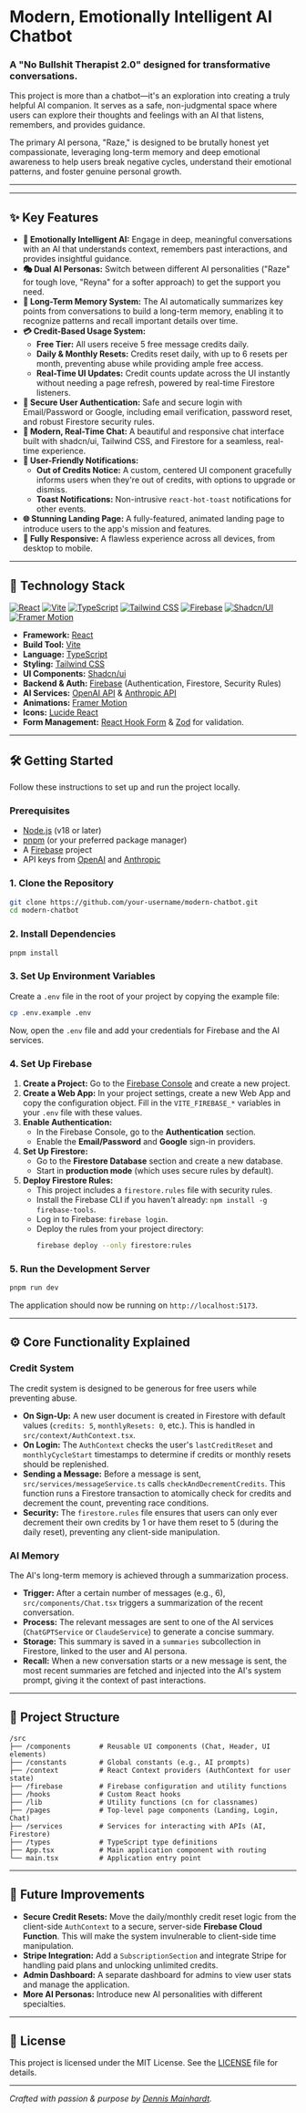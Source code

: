 # Modern, Emotionally Intelligent AI Chatbot

### A "No Bullshit Therapist 2.0" designed for transformative conversations.

This project is more than a chatbot—it's an exploration into creating a truly helpful AI companion. It serves as a safe, non-judgmental space where users can explore their thoughts and feelings with an AI that listens, remembers, and provides guidance.

The primary AI persona, "Raze," is designed to be brutally honest yet compassionate, leveraging long-term memory and deep emotional awareness to help users break negative cycles, understand their emotional patterns, and foster genuine personal growth.

---

<p align="center">
  <!-- Add a screenshot or GIF of your application here -->
  <!-- <img src="link-to-your-screenshot.png" alt="Application Screenshot" width="700"> -->
</p>

---

## ✨ Key Features

- **🧠 Emotionally Intelligent AI:** Engage in deep, meaningful conversations with an AI that understands context, remembers past interactions, and provides insightful guidance.
- **🎭 Dual AI Personas:** Switch between different AI personalities ("Raze" for tough love, "Reyna" for a softer approach) to get the support you need.
- **📝 Long-Term Memory System:** The AI automatically summarizes key points from conversations to build a long-term memory, enabling it to recognize patterns and recall important details over time.
- **💳 Credit-Based Usage System:**
  - **Free Tier:** All users receive 5 free message credits daily.
  - **Daily & Monthly Resets:** Credits reset daily, with up to 6 resets per month, preventing abuse while providing ample free access.
  - **Real-Time UI Updates:** Credit counts update across the UI instantly without needing a page refresh, powered by real-time Firestore listeners.
- **🔐 Secure User Authentication:** Safe and secure login with Email/Password or Google, including email verification, password reset, and robust Firestore security rules.
- **💬 Modern, Real-Time Chat:** A beautiful and responsive chat interface built with shadcn/ui, Tailwind CSS, and Firestore for a seamless, real-time experience.
- **💅 User-Friendly Notifications:**
  - **Out of Credits Notice:** A custom, centered UI component gracefully informs users when they're out of credits, with options to upgrade or dismiss.
  - **Toast Notifications:** Non-intrusive `react-hot-toast` notifications for other events.
- **🌐 Stunning Landing Page:** A fully-featured, animated landing page to introduce users to the app's mission and features.
- **📱 Fully Responsive:** A flawless experience across all devices, from desktop to mobile.

---

## 🚀 Technology Stack

<p align="left">
  <a href="https://react.dev/" target="_blank"><img src="https://img.shields.io/badge/React-61DAFB?style=for-the-badge&logo=react&logoColor=black" alt="React"></a>
  <a href="https://vitejs.dev/" target="_blank"><img src="https://img.shields.io/badge/Vite-646CFF?style=for-the-badge&logo=vite&logoColor=white" alt="Vite"></a>
  <a href="https://www.typescriptlang.org/" target="_blank"><img src="https://img.shields.io/badge/TypeScript-3178C6?style=for-the-badge&logo=typescript&logoColor=white" alt="TypeScript"></a>
  <a href="https://tailwindcss.com/" target="_blank"><img src="https://img.shields.io/badge/Tailwind_CSS-06B6D4?style=for-the-badge&logo=tailwindcss&logoColor=white" alt="Tailwind CSS"></a>
  <a href="https://firebase.google.com/" target="_blank"><img src="https://img.shields.io/badge/Firebase-FFCA28?style=for-the-badge&logo=firebase&logoColor=black" alt="Firebase"></a>
  <a href="https://ui.shadcn.com/" target="_blank"><img src="https://img.shields.io/badge/shadcn/ui-000000?style=for-the-badge&logo=shadcnui&logoColor=white" alt="Shadcn/UI"></a>
  <a href="https://www.framer.com/motion/" target="_blank"><img src="https://img.shields.io/badge/Framer_Motion-0055FF?style=for-the-badge&logo=framer&logoColor=white" alt="Framer Motion"></a>
</p>

- **Framework:** [React](https://reactjs.org/)
- **Build Tool:** [Vite](https://vitejs.dev/)
- **Language:** [TypeScript](https://www.typescriptlang.org/)
- **Styling:** [Tailwind CSS](https://tailwindcss.com/)
- **UI Components:** [Shadcn/ui](https://ui.shadcn.com/)
- **Backend & Auth:** [Firebase](https://firebase.google.com/) (Authentication, Firestore, Security Rules)
- **AI Services:** [OpenAI API](https://openai.com/) & [Anthropic API](https://www.anthropic.com/)
- **Animations:** [Framer Motion](https://www.framer.com/motion/)
- **Icons:** [Lucide React](https://lucide.dev/)
- **Form Management:** [React Hook Form](https://react-hook-form.com/) & [Zod](https://zod.dev/) for validation.

---

## 🛠️ Getting Started

Follow these instructions to set up and run the project locally.

### Prerequisites

- [Node.js](https://nodejs.org/) (v18 or later)
- [pnpm](https://pnpm.io/) (or your preferred package manager)
- A [Firebase](https://firebase.google.com/) project
- API keys from [OpenAI](https://openai.com/) and [Anthropic](https://www.anthropic.com/)

### 1. Clone the Repository

```bash
git clone https://github.com/your-username/modern-chatbot.git
cd modern-chatbot
```

### 2. Install Dependencies

```bash
pnpm install
```

### 3. Set Up Environment Variables

Create a `.env` file in the root of your project by copying the example file:

```bash
cp .env.example .env
```

Now, open the `.env` file and add your credentials for Firebase and the AI services.

### 4. Set Up Firebase

1.  **Create a Project:** Go to the [Firebase Console](https://console.firebase.google.com/) and create a new project.
2.  **Create a Web App:** In your project settings, create a new Web App and copy the configuration object. Fill in the `VITE_FIREBASE_*` variables in your `.env` file with these values.
3.  **Enable Authentication:**
    - In the Firebase Console, go to the **Authentication** section.
    - Enable the **Email/Password** and **Google** sign-in providers.
4.  **Set Up Firestore:**
    - Go to the **Firestore Database** section and create a new database.
    - Start in **production mode** (which uses secure rules by default).
5.  **Deploy Firestore Rules:**
    - This project includes a `firestore.rules` file with security rules.
    - Install the Firebase CLI if you haven't already: `npm install -g firebase-tools`.
    - Log in to Firebase: `firebase login`.
    - Deploy the rules from your project directory:
      ```bash
      firebase deploy --only firestore:rules
      ```

### 5. Run the Development Server

```bash
pnpm run dev
```

The application should now be running on `http://localhost:5173`.

---

## ⚙️ Core Functionality Explained

### Credit System

The credit system is designed to be generous for free users while preventing abuse.

- **On Sign-Up:** A new user document is created in Firestore with default values (`credits: 5`, `monthlyResets: 0`, etc.). This is handled in `src/context/AuthContext.tsx`.
- **On Login:** The `AuthContext` checks the user's `lastCreditReset` and `monthlyCycleStart` timestamps to determine if credits or monthly resets should be replenished.
- **Sending a Message:** Before a message is sent, `src/services/messageService.ts` calls `checkAndDecrementCredits`. This function runs a Firestore transaction to atomically check for credits and decrement the count, preventing race conditions.
- **Security:** The `firestore.rules` file ensures that users can only ever decrement their own credits by 1 or have them reset to 5 (during the daily reset), preventing any client-side manipulation.

### AI Memory

The AI's long-term memory is achieved through a summarization process.

- **Trigger:** After a certain number of messages (e.g., 6), `src/components/Chat.tsx` triggers a summarization of the recent conversation.
- **Process:** The relevant messages are sent to one of the AI services (`ChatGPTService` or `ClaudeService`) to generate a concise summary.
- **Storage:** This summary is saved in a `summaries` subcollection in Firestore, linked to the user and AI persona.
- **Recall:** When a new conversation starts or a new message is sent, the most recent summaries are fetched and injected into the AI's system prompt, giving it the context of past interactions.

---

## 📂 Project Structure

```
/src
├── /components       # Reusable UI components (Chat, Header, UI elements)
├── /constants        # Global constants (e.g., AI prompts)
├── /context          # React Context providers (AuthContext for user state)
├── /firebase         # Firebase configuration and utility functions
├── /hooks            # Custom React hooks
├── /lib              # Utility functions (cn for classnames)
├── /pages            # Top-level page components (Landing, Login, Chat)
├── /services         # Services for interacting with APIs (AI, Firestore)
├── /types            # TypeScript type definitions
├── App.tsx           # Main application component with routing
└── main.tsx          # Application entry point
```

---

## 🔮 Future Improvements

- **Secure Credit Resets:** Move the daily/monthly credit reset logic from the client-side `AuthContext` to a secure, server-side **Firebase Cloud Function**. This will make the system invulnerable to client-side time manipulation.
- **Stripe Integration:** Add a `SubscriptionSection` and integrate Stripe for handling paid plans and unlocking unlimited credits.
- **Admin Dashboard:** A separate dashboard for admins to view user stats and manage the application.
- **More AI Personas:** Introduce new AI personalities with different specialties.

---

## 📄 License

This project is licensed under the MIT License. See the [LICENSE](LICENSE) file for details.

---

_Crafted with passion & purpose by [Dennis Mainhardt](https://bestii.me)._
